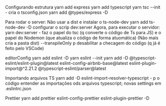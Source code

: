  Configurando estrutura
 yarn add express
 yarn add typescript
 yarn tsc --init - cria o tsconfig.json
 yarn add @types/express -D

Para rodar o server:
 Não usar a dist e instalar o ts-node-dev
 yarn add ts-node-dev -D
configurar o scrip dev:server
Agora, para executar o servidor:
yarn dev:server - faz o papel do tsc (q converte o código de Ts para JS) e o papel
do Nodemon (que atualiza o código de forma atuomática)
(Não mais cria a pasta dist)
--transpileOnly p desabilitar a checagem do código (q já é feito pelo VSCode)

editorConfig
yarn add eslint -D
yarn eslint --init
yarn add -D @typescript-eslint/eslint-plugin@latest eslint-config-airbnb-base@latest eslint-plugin-import@^2.21.2 @typescript-eslint/parser@latest

Importando arquivos TS
yarn add -D eslint-import-resolver-typescript - p o código entender as importações ods arquivos typescript;
novas settings em .eslintrc.json

Prettier
yarn add prettier eslint-config-prettier eslint-plugin-prettier -D
